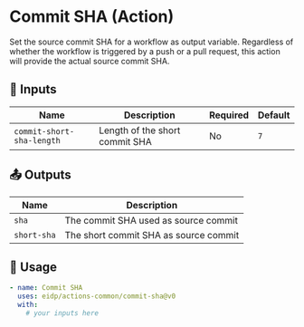 <!-- NOTE: This file's contents are automatically generated. Do not edit manually. -->
# Commit SHA (Action)

Set the source commit SHA for a workflow as output variable. Regardless of whether the workflow is triggered by a push or a pull request, this action will provide the actual source commit SHA.

## 🔧 Inputs

|           Name          |          Description         |Required|Default|
|-------------------------|------------------------------|--------|-------|
|`commit-short-sha-length`|Length of the short commit SHA|   No   |  `7`  |

## 📤 Outputs

|    Name   |             Description             |
|-----------|-------------------------------------|
|   `sha`   | The commit SHA used as source commit|
|`short-sha`|The short commit SHA as source commit|

## 🚀 Usage

```yaml
- name: Commit SHA
  uses: eidp/actions-common/commit-sha@v0
  with:
    # your inputs here
```
